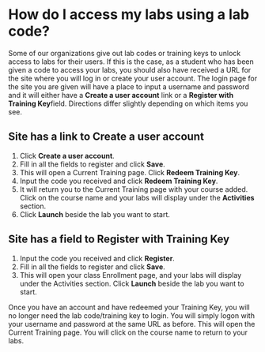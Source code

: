 # How do I access my labs using a lab code?

Some of our organizations give out lab codes or training keys to unlock access to labs for their users. If this is the case, as a student who has been given a code to access your labs, you should also have received a URL for the site where you will log in or create your user account. The login page for the site you are given will have a place to input a username and password and it will either have a **Create a user account** link  or a **Register with Training Key**field. Directions differ slightly depending on which items you see.  

## Site has a link to **Create a user account**
1. Click **Create a user account**.
1. Fill in all the fields to register and click **Save**. 
1. This will open a Current Training page. Click **Redeem Training Key**. 
1. Input the code you received and click **Redeem Training Key**. 
1. It will return you to the Current Training page with your course added. Click on the course name and your labs will display under the **Activities** section. 
1. Click **Launch** beside the lab you want to start.  

## Site has a field to **Register with Training Key**
1. Input the code you received and click **Register**. 
1. Fill in all the fields to register and click **Save**. 
1. This will open your class Enrollment page, and your labs will display under the Activities section. Click **Launch** beside the lab you want to start.  

Once you have an account and have redeemed your Training Key, you will no longer need the lab code/training key to login. You will simply logon with your username and password at the same URL as before. This will open the Current Training page. You will click on the course name to return to your labs. 
